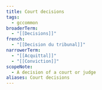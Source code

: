 ```yaml
---
title: Court decisions
tags:
  - gccommon
broaderTerm:
  - "[[Decisions]]"
french:
  - "[[Decision du tribunal]]"
narrowerTerm:
  - "[[Acquittal]]"
  - "[[Conviction]]"
scopeNote:
  - A decision of a court or judge
aliases: Court decisions
---
```

